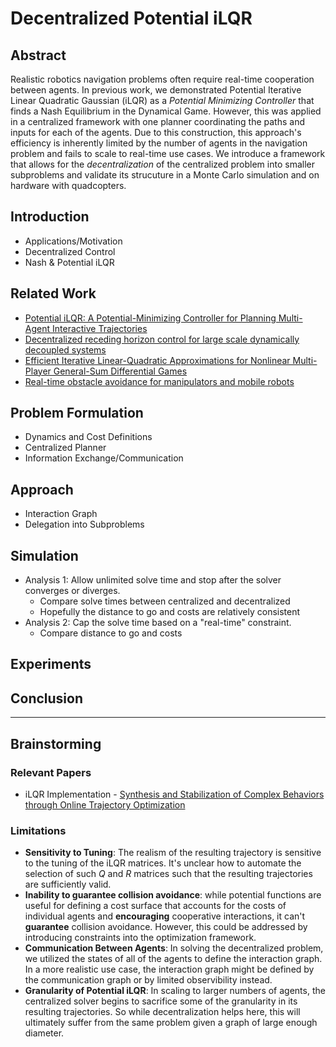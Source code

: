 # Decentralized Potential iLQR

## Abstract

Realistic robotics navigation problems often require real-time cooperation between
agents. In previous work, we demonstrated Potential Iterative Linear
Quadratic Gaussian (iLQR) as a _Potential Minimizing Controller_ that finds a Nash
Equilibrium in the Dynamical Game. However, this was applied in a centralized framework
with one planner coordinating the paths and inputs for each of the agents. Due to this
construction, this approach's efficiency is inherently limited by the number of agents
in the navigation problem and fails to scale to real-time use cases. We introduce a
framework that allows for the _decentralization_ of the centralized problem into
smaller subproblems and validate its strucuture in a Monte Carlo simulation and on
hardware with quadcopters.

## Introduction

- Applications/Motivation
- Decentralized Control
- Nash & Potential iLQR

## Related Work

- [Potential iLQR: A Potential-Minimizing Controller for Planning Multi-Agent Interactive Trajectories](https://arxiv.org/pdf/2107.04926.pdf)
- [Decentralized receding horizon control for large scale dynamically decoupled systems](https://www.sciencedirect.com/science/article/pii/S0005109806003049)
- [Efficient Iterative Linear-Quadratic Approximations for Nonlinear Multi-Player General-Sum Differential Games](https://arxiv.org/abs/1909.04694)
- [Real-time obstacle avoidance for manipulators and mobile robots](https://ieeexplore.ieee.org/document/1087247)

## Problem Formulation

- Dynamics and Cost Definitions
- Centralized Planner
- Information Exchange/Communication

## Approach

- Interaction Graph
- Delegation into Subproblems

## Simulation

- Analysis 1: Allow unlimited solve time and stop after the solver converges or diverges.
  - Compare solve times between centralized and decentralized
  - Hopefully the distance to go and costs are relatively consistent
- Analysis 2: Cap the solve time based on a "real-time" constraint.
  - Compare distance to go and costs

## Experiments

[//]: # (Randy)

## Conclusion

_______________________________________________________________________________________

## Brainstorming

### Relevant Papers

- iLQR Implementation - [Synthesis and Stabilization of Complex Behaviors through Online Trajectory Optimization](https://homes.cs.washington.edu/~todorov/papers/TassaIROS12.pdf)

### Limitations

- **Sensitivity to Tuning**: The realism of the resulting trajectory is sensitive to the
  tuning of the iLQR matrices. It's unclear how to automate the selection of such $Q$
  and $R$ matrices such that the resulting trajectories are sufficiently valid.
- **Inability to guarantee collision avoidance**: while potential functions are useful
  for defining a cost surface that accounts for the costs of individual agents and
  **encouraging** cooperative interactions, it can't **guarantee** collision avoidance.
  However, this could be addressed by introducing constraints into the optimization
  framework.
- **Communication Between Agents**: In solving the decentralized problem, we utilized
  the states of all of the agents to define the interaction graph. In a more realistic
  use case, the interaction graph might be defined by the communication graph or by
  limited observibility instead.
- **Granularity of Potential iLQR**: In scaling to larger numbers of agents, the
  centralized solver begins to sacrifice some of the granularity in its resulting
  trajectories. So while decentralization helps here, this will ultimately suffer from
  the same problem given a graph of large enough diameter.
